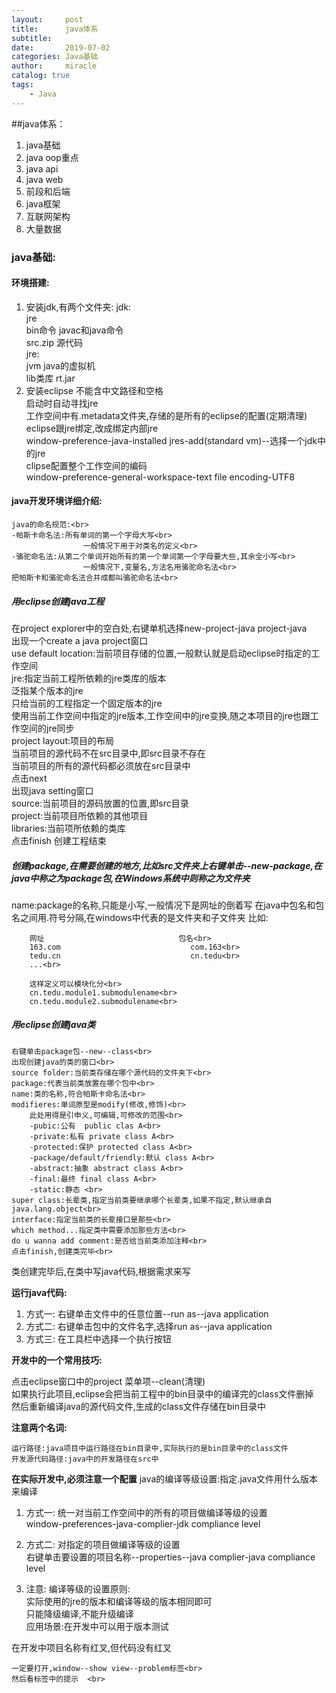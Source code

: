 ```yaml
---
layout:     post
title:      java体系
subtitle:   
date:       2019-07-02
categories: Java基础
author:     miracle
catalog: true
tags:
    - Java
---
```

##java体系：

1. java基础
2. java oop重点
3. java api
4. java web
5. 前段和后端
6. java框架
7. 互联网架构
8. 大量数据

### java基础:
#### 环境搭建:

1. 安装jdk,有两个文件夹: 
jdk:<br>
	jre<br>
	bin命令  javac和java命令<br>
	src.zip	源代码<br>
jre:<br>
	jvm java的虚拟机<br>
	lib类库	rt.jar<br>
2. 安装eclipse
	不能含中文路径和空格<br>
	启动时自动寻找jre<br>
	工作空间中有.metadata文件夹,存储的是所有的eclipse的配置(定期清理)<br>
	eclipse跟jre绑定,改成绑定内部jre<br>
		window-preference-java-installed jres-add(standard vm)--选择一个jdk中的jre<br>
	clipse配置整个工作空间的编码<br>
		window-preference-general-workspace-text file encoding-UTF8<br>
				
#### java开发环境详细介绍:

	java的命名规范:<br>
	-帕斯卡命名法:所有单词的第一个字母大写<br>
					一般情况下用于对类名的定义<br>
	-骆驼命名法:从第二个单词开始所有的第一个单词第一个字母要大些,其余全小写<br>
					一般情况下,变量名,方法名用骆驼命名法<br>
	把帕斯卡和骆驼命名法合并成都叫骆驼命名法<br>
	
##### 用eclipse创建java工程

在project explorer中的空白处,右键单机选择new-project-java project-java<br>
出现一个create a java project窗口<br>
use default location:当前项目存储的位置,一般默认就是启动eclipse时指定的工作空间<br>
jre:指定当前工程所依赖的jre类库的版本<br>
泛指某个版本的jre<br>
只给当前的工程指定一个固定版本的jre<br>
使用当前工作空间中指定的jre版本,工作空间中的jre变换,随之本项目的jre也跟工作空间的jre同步<br>
project layout:项目的布局<br>
	当前项目的源代码不在src目录中,即src目录不存在<br>
	当前项目的所有的源代码都必须放在src目录中<br>
点击next<br>
出现java setting窗口<br>
source:当前项目的源码放置的位置,即src目录<br>
project:当前项目所依赖的其他项目<br>
libraries:当前项所依赖的类库<br>
点击finish 创建工程结束<br>
				
##### 创建package,在需要创建的地方,比如src文件夹上右键单击--new-package,在java中称之为package包,在Windows系统中则称之为文件夹
name:package的名称,只能是小写,一般情况下是网址的倒着写
在java中包名和包名之间用.符号分隔,在windows中代表的是文件夹和子文件夹
比如:
	
		网址								包名<br>
		163.com                         	com.163<br>
		tedu.cn								cn.tedu<br>
		...<br>
		
		这样定义可以模块化分<br>
		cn.tedu.module1.submodulename<br>
		cn.tedu.module2.submodulename<br>
				
##### 用eclipse创建java类

	右键单击package包--new--class<br>
	出现创建java的类的窗口<br>
	source folder:当前类存储在哪个源代码的文件夹下<br>
	package:代表当前类放置在哪个包中<br>
	name:类的名称,符合帕斯卡命名法<br>
	modifieres:单词原型是modify(修改,修饰)<br>
		此处用得是引申义,可编辑,可修改的范围<br>
		-pubic:公有  public clas A<br>
		-private:私有 private class A<br>
		-protected:保护 protected class A<br>
		-package/default/friendly:默认 class A<br>
		-abstract:抽象 abstract class A<br>
		-final:最终 final class A<br>
		-static:静态 <br>
	super class:长辈类,指定当前类要继承哪个长辈类,如果不指定,默认继承自java.lang.object<br>
	interface:指定当前类的长辈接口是那些<br>
	which method...指定类中需要添加那些方法<br>
	do u wanna add comment:是否给当前类添加注释<br>
	点击finish,创建类完毕<br>	

类创建完毕后,在类中写java代码,根据需求来写<br>



**运行java代码:**

1. 方式一:
	右键单击文件中的任意位置--run as--java application
2. 方式二:
	右键单击包中的文件名字,选择run as--java application
3. 方式三:
	在工具栏中选择一个执行按钮
		
**开发中的一个常用技巧:**

点击eclipse窗口中的project 菜单项--clean(清理)<br>
如果执行此项目,eclipse会把当前工程中的bin目录中的编译完的class文件删掉<br>
然后重新编译java的源代码文件,生成的class文件存储在bin目录中<br>
			
**注意两个名词:**

	运行路径:java项目中运行路径在bin目录中,实际执行的是bin目录中的class文件
	开发源代码路径:java中的开发路径在src中
	
**在实际开发中,必须注意一个配置**
java的编译等级设置:指定.java文件用什么版本来编译

1. 方式一:
		统一对当前工作空间中的所有的项目做编译等级的设置<br>
		window-preferences-java-complier-jdk compliance level<br>
	
	
2. 方式二:
		对指定的项目做编译等级的设置<br>
		右键单击要设置的项目名称--properties--java complier-java compliance level<br>
		
3. 注意:
		编译等级的设置原则:<br>
			实际使用的jre的版本和编译等级的版本相同即可<br>
			只能降级编译,不能升级编译<br>
			应用场景:在开发中可以用于版本测试<br>

在开发中项目名称有红叉,但代码没有红叉<br>

	一定要打开,window--show view--problem标签<br>
	然后看标签中的提示  <br>        
